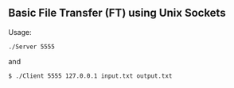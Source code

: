 ## Basic File Transfer (FT) using Unix Sockets

Usage:

```
./Server 5555
```

and

```
$ ./Client 5555 127.0.0.1 input.txt output.txt
